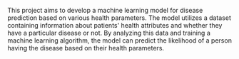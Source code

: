 This project aims to develop a machine learning model for disease prediction based on various health parameters. The model utilizes a dataset containing information about patients' health attributes and whether they have a particular disease or not. By analyzing this data and training a machine learning algorithm, the model can predict the likelihood of a person having the disease based on their health parameters.
